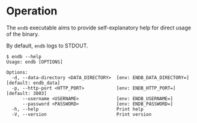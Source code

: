 # Operation

The `endb` executable aims to provide self-explanatory help
for direct usage of the binary.

By default, `endb` logs to STDOUT.

```
$ endb --help
Usage: endb [OPTIONS]

Options:
  -d, --data-directory <DATA_DIRECTORY>  [env: ENDB_DATA_DIRECTORY=] [default: endb_data]
  -p, --http-port <HTTP_PORT>            [env: ENDB_HTTP_PORT=] [default: 3803]
      --username <USERNAME>              [env: ENDB_USERNAME=]
      --password <PASSWORD>              [env: ENDB_PASSWORD=]
  -h, --help                             Print help
  -V, --version                          Print version
```

